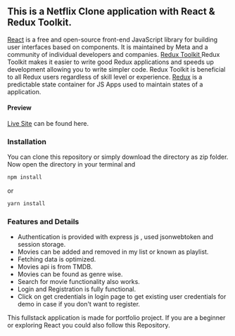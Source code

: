## This is a Netflix Clone application with React & Redux Toolkit.

[React](https://react.dev/) is a free and open-source front-end JavaScript library for building user interfaces based on components. It is maintained by Meta and a community of individual developers and companies.
[Redux Toolkit ](https://redux-toolkit.js.org/) Redux Toolkit makes it easier to write good Redux applications and speeds up development allowing you to write simpler code. Redux Toolkit is beneficial to all Redux users regardless of skill level or experience.
[Redux](https://redux.js.org/) is a predictable state container for JS Apps used to maintain states of a application.

#### Preview

[Live Site](https://netflix-2023-react-redux-toolkit.vercel.app/) can be found here.

### Installation

You can clone this repository or simply download the directory as zip folder. Now open the directory in your terminal and

```bash
npm install
```

or

```bash
yarn install
```

### Features and Details

- Authentication is provided with express js , used jsonwebtoken and session storage.
- Movies can be added and removed in my list or known as playlist.
- Fetching data is optimized.
- Movies api is from TMDB.
- Movies can be found as genre wise.
- Search for movie functionality also works.
- Login and Registration is fully functional.
- Click on get credentials in login page to get existing user credentials for demo in case if you don't want to register.

This fullstack application is made for portfolio project. If you are a beginner or exploring React you could also follow this Repository.
